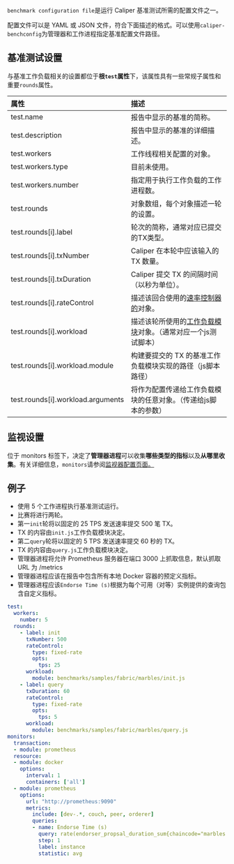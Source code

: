 `benchmark configuration file`是运行 Caliper 基准测试所需的配置文件之一。

配置文件可以是 YAML 或 JSON 文件，符合下面描述的格式。可以使用`caliper-benchconfig`为管理器和工作进程指定基准配置文件路径。

## 基准测试设置

与基准工作负载相关的设置都位于**根`test`属性**下，该属性具有一些常规子属性和重要`rounds`属性。

| 属性                              | 描述                                                         |
| :-------------------------------- | :----------------------------------------------------------- |
| test.name                         | 报告中显示的基准的简称。                                     |
| test.description                  | 报告中显示的基准的详细描述。                                 |
| test.workers                      | 工作线程相关配置的对象。                                     |
| test.workers.type                 | 目前未使用。                                                 |
| test.workers.number               | 指定用于执行工作负载的工作进程数。                           |
| test.rounds                       | 对象数组，每个对象描述一轮的设置。                           |
| test.rounds[i].label              | 轮次的简称，通常对应已提交的TX类型。                         |
| test.rounds[i].txNumber           | Caliper 在本轮中应该输入的 TX 数量。                         |
| test.rounds[i].txDuration         | Caliper 提交 TX 的间隔时间（以秒为单位）。                   |
| test.rounds[i].rateControl        | 描述该回合使用的[速率控制器的](https://hyperledger-caliper.github.io/caliper/v0.5.0/rate-controllers/)对象。 |
| test.rounds[i].workload           | 描述该轮所使用的[工作负载模块](https://hyperledger-caliper.github.io/caliper/v0.5.0/workload-module/)对象。（通常对应一个js测试脚本） |
| test.rounds[i].workload.module    | 构建要提交的 TX 的基准工作负载模块实现的路径（js脚本路径）   |
| test.rounds[i].workload.arguments | 将作为配置传递给工作负载模块的任意对象。（传递给js脚本的参数） |

## 监视设置

位于 monitors 标签下，决定了**管理器进程**可以收集**哪些类型的指标**以及**从哪里收集**。有关详细信息，`monitors`请参阅[监视器配置页面。](https://hyperledger-caliper.github.io/caliper/v0.5.0/caliper-monitors/)

## 例子

- 使用 5 个工作进程执行基准测试运行。
- 比赛将进行两轮。
- 第一`init`轮将以固定的 25 TPS 发送速率提交 500 笔 TX。
- TX 的内容由`init.js`工作负载模块决定。
- 第二`query`轮将以固定的 5 TPS 发送速率提交 60 秒的 TX。
- TX 的内容由`query.js`工作负载模块决定。
- 管理器进程将允许 Prometheus 服务器在端口 3000 上抓取信息，默认抓取 URL 为 /metrics
- 管理器进程应该在报告中包含所有本地 Docker 容器的预定义指标。
- 管理器进程应该`Endorse Time (s)`根据为每个可用（对等）实例提供的查询包含自定义指标。

```yaml
test:
  workers:
    number: 5
  rounds:
    - label: init
      txNumber: 500
      rateControl:
        type: fixed-rate
        opts:
          tps: 25
      workload:
        module: benchmarks/samples/fabric/marbles/init.js
    - label: query
      txDuration: 60
      rateControl:
        type: fixed-rate
        opts:
          tps: 5
      workload:
        module: benchmarks/samples/fabric/marbles/query.js
monitors:
  transaction:
  - module: prometheus
  resource:
  - module: docker
    options:
      interval: 1
      containers: ['all']
  - module: prometheus
    options:
      url: "http://prometheus:9090"
      metrics:
        include: [dev-.*, couch, peer, orderer]
        queries:
        - name: Endorse Time (s)
          query: rate(endorser_propsal_duration_sum{chaincode="marbles:v0"}[5m])/rate(endorser_propsal_duration_count{chaincode="marbles:v0"}[5m])
          step: 1
          label: instance
          statistic: avg
```

